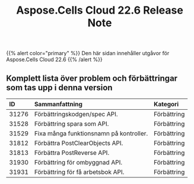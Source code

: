 ﻿---
title: Aspose.Cells Cloud 22.6 Release Note
second_title: Aspose.Cells Cloud Documen
type: docs
url: /sv/aspose-cells-cloud-22-6-release-notes/
description: Aspose.Cells Cloud stöder Excel för att skapa, konvertera, sammanfoga, dela, skydda, inre objektoperation och så vidare
weight: 16
---
{{% alert color="primary" %}} 
Den här sidan innehåller utgåvor för Aspose.Cells Cloud 22.6
{{% /alert %}} 
## **Komplett lista över problem och förbättringar som tas upp i denna version**
|**ID**|**Sammanfattning**|**Kategori**|
|:- |:- |:- |
|31276 |Förbättringskodgen/spec API.| Förbättring|
|31528 |Förbättring spara som API.| Förbättring|
|31529 |Fixa många funktionsnamn på kontroller.| Förbättring|
|31812 |Förbättra PostClearObjects API.| Förbättring|
|31813 |Förbättra PostReverse API.| Förbättring|
|31930 |Förbättring för ombyggnad API.| Förbättring|
|31931 |Förbättring för få arbetsbok API.| Förbättring|
